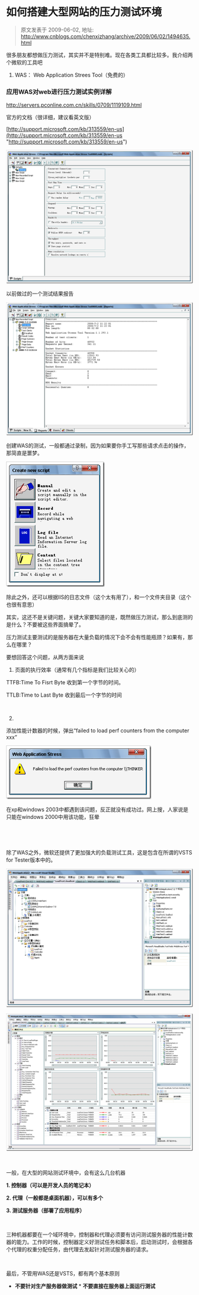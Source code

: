 # 如何搭建大型网站的压力测试环境 
> 原文发表于 2009-06-02, 地址: http://www.cnblogs.com/chenxizhang/archive/2009/06/02/1494635.html 


很多朋友都想做压力测试，其实并不是特别难。现在各类工具都比较多。我介绍两个微软的工具吧

 1. WAS： Web Application Strees Tool（免费的）

 ### 应用WAS对web进行压力测试实例详解

 <http://servers.pconline.com.cn/skills/0709/1119109.html>

 官方的文档（很详细，建议看英文版）

 [http://support.microsoft.com/kb/313559/en-us](http://support.microsoft.com/kb/313559/en-us "http://support.microsoft.com/kb/313559/en-us")

 [![image](./images/1494635-image_thumb.png "image")](http://images.cnblogs.com/cnblogs_com/chenxizhang/WindowsLiveWriter/b3591dbb56b1_F10B/image_2.png) 

 以前做过的一个测试结果报告

 [![image](./images/1494635-image_thumb_1.png "image")](http://images.cnblogs.com/cnblogs_com/chenxizhang/WindowsLiveWriter/b3591dbb56b1_F10B/image_4.png) 

 创建WAS的测试，一般都通过录制，因为如果要你手工写那些请求点击的操作，那简直是噩梦。

 [![image](./images/1494635-image_thumb_2.png "image")](http://images.cnblogs.com/cnblogs_com/chenxizhang/WindowsLiveWriter/b3591dbb56b1_F10B/image_6.png) 

 除此之外，还可以根据IIS的日志文件（这个太有用了），和一个文件夹目录（这个也很有意思）

 其实，这还不是关键问题，关键大家要知道的是，既然做压力测试，那么到底测的是什么？不要被这些界面搞晕了。

 压力测试主要测试的是服务器在大量负载的情况下会不会有性能瓶颈？如果有，那么在哪里？

 要想回答这个问题，从两方面来说

 1. 页面的执行效率（通常有几个指标是我们比较关心的）

 TTFB:Time To Fisrt Byte 收到第一个字节的时间。

 TTLB:Time to Last Byte 收到最后一个字节的时间

  

 2. 

 添加性能计数器的时候，弹出“failed to load perf counters from the computer xxx”

 [![image](./images/1494635-image_thumb_3.png "image")](http://images.cnblogs.com/cnblogs_com/chenxizhang/WindowsLiveWriter/b3591dbb56b1_F10B/image_8.png) 

 在xp和windows 2003中都遇到该问题，反正就没有成功过。网上搜，人家说是只能在windows 2000中用该功能，狂晕

  

  

 除了WAS之外，微软还提供了更加强大的负载测试工具，这是包含在所谓的VSTS for Tester版本中的。

 [![image](./images/1494635-image_thumb_5.png "image")](http://images.cnblogs.com/cnblogs_com/chenxizhang/WindowsLiveWriter/b3591dbb56b1_F10B/image_12.png) 

 [![image](./images/1494635-image_thumb_4.png "image")](http://images.cnblogs.com/cnblogs_com/chenxizhang/WindowsLiveWriter/b3591dbb56b1_F10B/image_10.png) 

  

 一般，在大型的网站测试环境中，会有这么几台机器

 **1. 控制器（可以是开发人员的笔记本）**

 **2. 代理（一般都是桌面机器），可以有多个**

 **3. 测试服务器（部署了应用程序）**

  

 三种机器都要在一个域环境中，控制器和代理必须要有访问测试服务器的性能计数器的能力。工作的时候，控制器定义好测试任务和脚本后，启动测试时，会根据各个代理的权重分配任务，由代理去发起针对测试服务器的请求。

  

 最后，不管用WAS还是VSTS，都有两个基本原则

 * **不要针对生产服务器做测试** * **不要直接在服务器上面运行测试**

